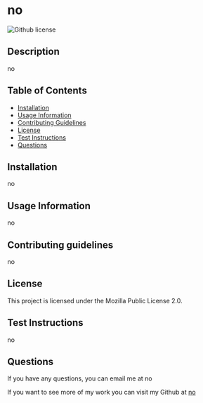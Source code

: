 # no
   ![Github license](https://img.shields.io/badge/license-Mozilla%20Public%20License%202.0-blue.svg)

  ## Description
  no

  ## Table of Contents
  - [Installation](#installation)
  - [Usage Information](#usage-information)
  - [Contributing Guidelines](#contributing-guidelines)
  - [License](#license)
  - [Test Instructions](#test-instructions)
  - [Questions](#questions)

  ## Installation
  no

  ## Usage Information
  no

  ## Contributing guidelines
  no

  ## License 
 This project is licensed under the Mozilla Public License 2.0.

  ## Test Instructions
  no

  ## Questions
  If you have any questions, you can email me at no 

  If you want to see more of my work you can visit my Github at [no](https://github.com/no)



